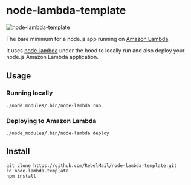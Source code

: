 # node-lambda-template

![node-lambda-template](../master/node-lambda-template.png?raw=true)

The bare minimum for a node.js app running on [Amazon Lambda](http://aws.amazon.com/lambda/).

It uses [node-lambda](https://github.com/rebelmail/node-lambda) under the hood to locally run and also deploy your node.js Amazon Lambda application.

## Usage

### Running locally

```
./node_modules/.bin/node-lambda run
```

### Deploying to Amazon Lambda

```
./node_modules/.bin/node-lambda deploy
```

## Install

```
git clone https://github.com/RebelMail/node-lambda-template.git
cd node-lambda-template
npm install
```


